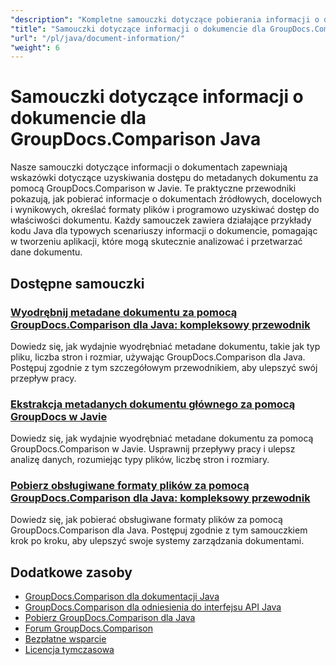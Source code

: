 ```yaml
---
"description": "Kompletne samouczki dotyczące pobierania informacji o dokumencie i obsługiwanych formatów za pomocą GroupDocs.Comparison dla Java."
"title": "Samouczki dotyczące informacji o dokumencie dla GroupDocs.Comparison Java"
"url": "/pl/java/document-information/"
"weight": 6
---
```


# Samouczki dotyczące informacji o dokumencie dla GroupDocs.Comparison Java

Nasze samouczki dotyczące informacji o dokumentach zapewniają wskazówki dotyczące uzyskiwania dostępu do metadanych dokumentu za pomocą GroupDocs.Comparison w Javie. Te praktyczne przewodniki pokazują, jak pobierać informacje o dokumentach źródłowych, docelowych i wynikowych, określać formaty plików i programowo uzyskiwać dostęp do właściwości dokumentu. Każdy samouczek zawiera działające przykłady kodu Java dla typowych scenariuszy informacji o dokumencie, pomagając w tworzeniu aplikacji, które mogą skutecznie analizować i przetwarzać dane dokumentu.

## Dostępne samouczki

### [Wyodrębnij metadane dokumentu za pomocą GroupDocs.Comparison dla Java: kompleksowy przewodnik](./extract-document-info-groupdocs-comparison-java/)
Dowiedz się, jak wydajnie wyodrębniać metadane dokumentu, takie jak typ pliku, liczba stron i rozmiar, używając GroupDocs.Comparison dla Java. Postępuj zgodnie z tym szczegółowym przewodnikiem, aby ulepszyć swój przepływ pracy.

### [Ekstrakcja metadanych dokumentu głównego za pomocą GroupDocs w Javie](./groupdocs-comparison-java-document-extraction/)
Dowiedz się, jak wydajnie wyodrębniać metadane dokumentu za pomocą GroupDocs.Comparison w Javie. Usprawnij przepływy pracy i ulepsz analizę danych, rozumiejąc typy plików, liczbę stron i rozmiary.

### [Pobierz obsługiwane formaty plików za pomocą GroupDocs.Comparison dla Java: kompleksowy przewodnik](./groupdocs-comparison-java-supported-formats/)
Dowiedz się, jak pobierać obsługiwane formaty plików za pomocą GroupDocs.Comparison dla Java. Postępuj zgodnie z tym samouczkiem krok po kroku, aby ulepszyć swoje systemy zarządzania dokumentami.

## Dodatkowe zasoby

- [GroupDocs.Comparison dla dokumentacji Java](https://docs.groupdocs.com/comparison/java/)
- [GroupDocs.Comparison dla odniesienia do interfejsu API Java](https://reference.groupdocs.com/comparison/java/)
- [Pobierz GroupDocs.Comparison dla Java](https://releases.groupdocs.com/comparison/java/)
- [Forum GroupDocs.Comparison](https://forum.groupdocs.com/c/comparison)
- [Bezpłatne wsparcie](https://forum.groupdocs.com/)
- [Licencja tymczasowa](https://purchase.groupdocs.com/temporary-license/)